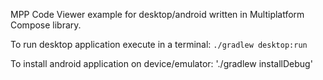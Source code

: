 MPP Code Viewer example for desktop/android written in Multiplatform Compose library.

To run desktop application execute in a terminal:
`./gradlew desktop:run`

To install android application on device/emulator:
'./gradlew installDebug'